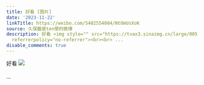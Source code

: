 ```yaml
---
title: 好看 [图片]
date: '2023-11-22'
linkTitle: https://weibo.com/5402554084/NtOmUsXoK
source: 久保醬是ten使的微博
description: 好看 <img style="" src="https://tvax3.sinaimg.cn/large/005TCz76gy1hk4egelbeoj30q80nlgnr.jpg"
  referrerpolicy="no-referrer"><br><br> ...
disable_comments: true
---
```

好看 <img style="" src="https://tvax3.sinaimg.cn/large/005TCz76gy1hk4egelbeoj30q80nlgnr.jpg" referrerpolicy="no-referrer"><br><br> ...